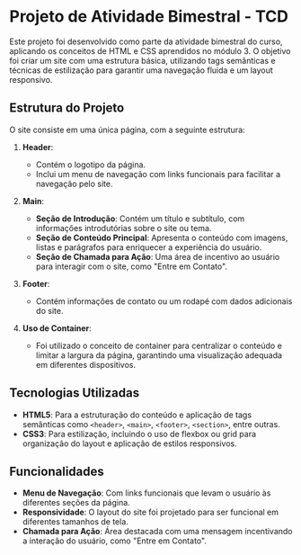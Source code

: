# Projeto de Atividade Bimestral - TCD

Este projeto foi desenvolvido como parte da atividade bimestral do curso, aplicando os conceitos de HTML e CSS aprendidos no módulo 3. O objetivo foi criar um site com uma estrutura básica, utilizando tags semânticas e técnicas de estilização para garantir uma navegação fluida e um layout responsivo.

## Estrutura do Projeto

O site consiste em uma única página, com a seguinte estrutura:

1. **Header**:
   - Contém o logotipo da página.
   - Inclui um menu de navegação com links funcionais para facilitar a navegação pelo site.

2. **Main**:
   - **Seção de Introdução**: Contém um título e subtítulo, com informações introdutórias sobre o site ou tema.
   - **Seção de Conteúdo Principal**: Apresenta o conteúdo com imagens, listas e parágrafos para enriquecer a experiência do usuário.
   - **Seção de Chamada para Ação**: Uma área de incentivo ao usuário para interagir com o site, como "Entre em Contato".

3. **Footer**:
   - Contém informações de contato ou um rodapé com dados adicionais do site.

4. **Uso de Container**:
   - Foi utilizado o conceito de container para centralizar o conteúdo e limitar a largura da página, garantindo uma visualização adequada em diferentes dispositivos.

## Tecnologias Utilizadas

- **HTML5**: Para a estruturação do conteúdo e aplicação de tags semânticas como `<header>`, `<main>`, `<footer>`, `<section>`, entre outras.
- **CSS3**: Para estilização, incluindo o uso de flexbox ou grid para organização do layout e aplicação de estilos responsivos.

## Funcionalidades

- **Menu de Navegação**: Com links funcionais que levam o usuário às diferentes seções da página.
- **Responsividade**: O layout do site foi projetado para ser funcional em diferentes tamanhos de tela.
- **Chamada para Ação**: Área destacada com uma mensagem incentivando a interação do usuário, como "Entre em Contato".

